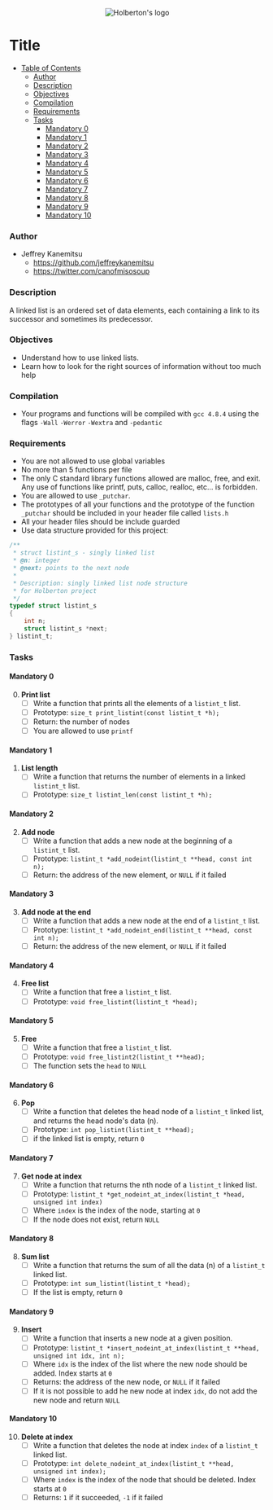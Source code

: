 <p align="center">
<img src="https://pbs.twimg.com/profile_images/644908719050850305/LbLzZ2vf.jpg" alt="Holberton's logo"/>
</p>

# Title #

* [Table of Contents](#table-of-contents) 
	* [Author](#Author)	
	* [Description](#description)
	* [Objectives](#objectives)
	* [Compilation](#compilation)
	* [Requirements](#requirements)
	* [Tasks](#tasks)
	  * [Mandatory 0](#mandatory-0)
	  * [Mandatory 1](#mandatory-1)
	  * [Mandatory 2](#mandatory-2)
	  * [Mandatory 3](#mandatory-3)
	  * [Mandatory 4](#mandatory-4)
	  * [Mandatory 5](#mandatory-5)
	  * [Mandatory 6](#mandatory-6)
	  * [Mandatory 7](#mandatory-7)
	  * [Mandatory 8](#mandatory-8)
	  * [Mandatory 9](#mandatory-9)
	  * [Mandatory 10](#mandatory-10)

### Author ###
* Jeffrey Kanemitsu
	* https://github.com/jeffreykanemitsu
	* https://twitter.com/canofmisosoup

### Description ###
A linked list is an ordered set of data elements, each containing a link to its successor and sometimes its predecessor.
### Objectives ###
* Understand how to use linked lists.
* Learn how to look for the right sources of information without too much help

### Compilation ###
* Your programs and functions will be compiled with `gcc 4.8.4` using the flags
`-Wall` `-Werror` `-Wextra` and `-pedantic`
### Requirements ###
* You are not allowed to use global variables
* No more than 5 functions per file
* The only C standard library functions allowed are malloc, free, and exit. Any use of functions like printf, puts, calloc, realloc, etc... is forbidden.
* You are allowed to use `_putchar`.
* The prototypes of all your functions and the prototype of the function `_putchar` should be included in your header file called `lists.h`
* All your header files should be include guarded
* Use data structure provided for this project:
```C
/**
 * struct listint_s - singly linked list
 * @n: integer
 * @next: points to the next node
 *
 * Description: singly linked list node structure
 * for Holberton project
 */
typedef struct listint_s
{
    int n;
    struct listint_s *next;
} listint_t;
```
### Tasks ###
#### Mandatory 0 ####
0. **Print list**
	* [ ] Write a function that prints all the elements of a `listint_t` list.
	* [ ] Prototype: `size_t print_listint(const listint_t *h);`
	* [ ] Return: the number of nodes
	* [ ] You are allowed to use `printf`
#### Mandatory 1 ####
1. **List length**
	* [ ] Write a function that returns the number of elements in a linked `listint_t` list.
	* [ ] Prototype: `size_t listint_len(const listint_t *h);`
#### Mandatory 2 ####
2. **Add node**
	* [ ] Write a function that adds a new node at the beginning of a `listint_t` list.
	* [ ] Prototype: `listint_t *add_nodeint(listint_t **head, const int n);`
	* [ ] Return: the address of the new element, or `NULL` if it failed
#### Mandatory 3 ####
3. **Add node at the end**
	* [ ] Write a function that adds a new node at the end of a `listint_t` list.
	* [ ] Prototype: `listint_t *add_nodeint_end(listint_t **head, const int n);`
	* [ ] Return: the address of the new element, or `NULL` if it failed
#### Mandatory 4 ####
4. **Free list**
	* [ ] Write a function that free a `listint_t` list.
	* [ ] Prototype: `void free_listint(listint_t *head);`
#### Mandatory 5 ####
5. **Free**
	* [ ] Write a function that free a `listint_t` list.
	* [ ] Prototype: `void free_listint2(listint_t **head);`
	* [ ] The function sets the `head` to `NULL`
#### Mandatory 6 ####
6. **Pop**
	* [ ] Write a function that deletes the head node of a `listint_t` linked list, and returns the head node's data (n).
	* [ ] Prototype: `int pop_listint(listint_t **head);`
	* [ ] if the linked list is empty, return `0`
#### Mandatory 7 ####
7. **Get node at index**
	* [ ] Write a function that returns the nth node of a `listint_t` linked list.
	* [ ] Prototype: `listint_t *get_nodeint_at_index(listint_t *head, unsigned int index)`
	* [ ] Where `index` is the index of the node, starting at `0`
	* [ ] If the node does not exist, return `NULL`
#### Mandatory 8 ####
8. **Sum list**
	* [ ] Write a function that returns the sum of all the data (n) of a `listint_t` linked list.
	* [ ] Prototype: `int sum_listint(listint_t *head);`
	* [ ] If the list is empty, return `0`
#### Mandatory 9 ####
9. **Insert**
	* [ ] Write a function that inserts a new node at a given position.
	* [ ] Prototype: `listint_t *insert_nodeint_at_index(listint_t **head, unsigned int idx, int n);`
	* [ ] Where `idx` is the index of the list where the new node should be added. Index starts at `0`
	* [ ] Returns: the address of the new node, or `NULL` if it failed
	* [ ] If it is not possible to add he new node at index `idx`, do not add the new node and return `NULL`
#### Mandatory 10 ####
10. **Delete at index**
	* [ ] Write a function that deletes the node at index `index` of a `listint_t` linked list.
	* [ ] Prototype: `int delete_nodeint_at_index(listint_t **head, unsigned int index);`
	* [ ] Where `index` is the index of the node that should be deleted. Index starts at `0`
	* [ ] Returns: `1` if it succeeded, `-1` if it failed
